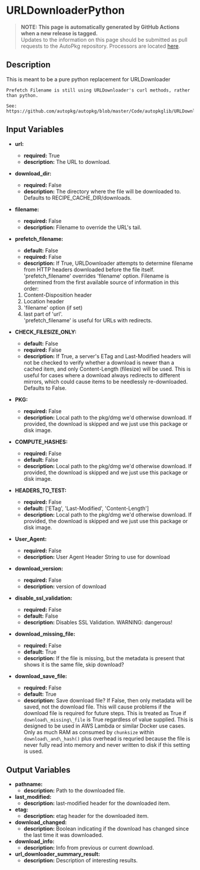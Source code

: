 # URLDownloaderPython

> **NOTE: This page is automatically generated by GitHub Actions when a new release is tagged.**<br />Updates to the information on this page should be submitted as pull requests to the AutoPkg repository. Processors are located [here](https://github.com/autopkg/autopkg/tree/master/Code/autopkglib).
## Description
This is meant to be a pure python replacement for URLDownloader

    Prefetch Filename is still using URLDownloader's curl methods, rather than python.

    See: https://github.com/autopkg/autopkg/blob/master/Code/autopkglib/URLDownloader.py
    

## Input Variables
- **url:**
    - **required:** True
    - **description:** The URL to download.
- **download\_dir:**
    - **required:** False
    - **description:** The directory where the file will be downloaded to. Defaults to RECIPE\_CACHE\_DIR/downloads.
- **filename:**
    - **required:** False
    - **description:** Filename to override the URL's tail.
- **prefetch\_filename:**
    - **default:** False
    - **required:** False
    - **description:** If True, URLDownloader attempts to determine filename from HTTP headers downloaded before the file itself. 'prefetch\_filename' overrides 'filename' option. Filename is determined from the first available source of information in this order:
	1. Content-Disposition header
	2. Location header
	3. 'filename' option (if set)
	4. last part of 'url'.  
'prefetch\_filename' is useful for URLs with redirects.
- **CHECK\_FILESIZE\_ONLY:**
    - **default:** False
    - **required:** False
    - **description:** If True, a server's ETag and Last-Modified headers will not be checked to verify whether a download is newer than a cached item, and only Content-Length (filesize) will be used. This is useful for cases where a download always redirects to different mirrors, which could cause items to be needlessly re-downloaded. Defaults to False.
- **PKG:**
    - **required:** False
    - **description:** Local path to the pkg/dmg we'd otherwise download. If provided, the download is skipped and we just use this package or disk image.
- **COMPUTE\_HASHES:**
    - **required:** False
    - **default:** False
    - **description:** Local path to the pkg/dmg we'd otherwise download. If provided, the download is skipped and we just use this package or disk image.
- **HEADERS\_TO\_TEST:**
    - **required:** False
    - **default:** ['ETag', 'Last-Modified', 'Content-Length']
    - **description:** Local path to the pkg/dmg we'd otherwise download. If provided, the download is skipped and we just use this package or disk image.
- **User\_Agent:**
    - **required:** False
    - **description:** User Agent Header String to use for download
- **download\_version:**
    - **required:** False
    - **description:** version of download
- **disable\_ssl\_validation:**
    - **required:** False
    - **default:** False
    - **description:** Disables SSL Validation. WARNING: dangerous!
- **download\_missing\_file:**
    - **required:** False
    - **default:** True
    - **description:** 
            If the file is missing,
             but the metadata is present that shows it is the same file,
             skip download?
            
- **download\_save\_file:**
    - **required:** False
    - **default:** True
    - **description:** 
            Save download file?
            If False, then only metadata will be saved, not the download file.
            This will cause problems if the download file is required for future steps.
            This is treated as True if `download\_missing\_file` is True
             regardless of value supplied.
            This is designed to be used in AWS Lambda or similar Docker use cases.
            Only as much RAM as consumed by `chunksize`
             within `download\_and\_hash()` plus overhead is requried
             because the file is never fully read into memory and never written to disk
             if this setting is used.
            

## Output Variables
- **pathname:**
    - **description:** Path to the downloaded file.
- **last\_modified:**
    - **description:** last-modified header for the downloaded item.
- **etag:**
    - **description:** etag header for the downloaded item.
- **download\_changed:**
    - **description:** Boolean indicating if the download has changed since the last time it was downloaded.
- **download\_info:**
    - **description:** Info from previous or current download.
- **url\_downloader\_summary\_result:**
    - **description:** Description of interesting results.



